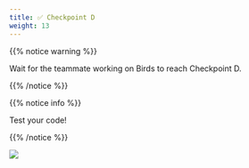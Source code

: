 ```yaml
---
title: ✅ Checkpoint D
weight: 13
---
```


{{% notice warning %}}

Wait for the teammate working on Birds to reach Checkpoint D.

{{% /notice %}}

{{% notice info %}}

Test your code!

{{% /notice %}}

![](../../images/checkpoint13.gif)
